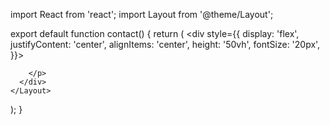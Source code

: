 import React from 'react';
import Layout from '@theme/Layout';

export default function contact() {
  return (
    <Layout title="contact" description="contact React Page">
      <div
        style={{
          display: 'flex',
          justifyContent: 'center',
          alignItems: 'center',
          height: '50vh',
          fontSize: '20px',
        }}>
        <p>
          
        </p>
      </div>
    </Layout>
  );
}